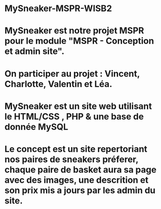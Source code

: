 # MySneaker-MSPR-WISB2

# MySneaker est notre projet MSPR pour le module "MSPR - Conception et admin site".
# On participer au projet : Vincent, Charlotte, Valentin et Léa.
# MySneaker est un site web utilisant le HTML/CSS , PHP & une base de donnée MySQL
# Le concept est un site repertoriant nos paires de sneakers préferer, chaque paire de basket aura sa page avec des images, une descrition et son prix mis a jours par les admin du site. 